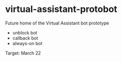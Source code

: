 # virtual-assistant-protobot

Future home of the Virtual Assistant bot prototype
- unblock bot
- callback bot
- always-on bot

Target: 
March 22
